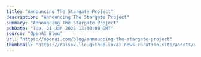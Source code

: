```yaml
---
title: "Announcing The Stargate Project"
description: "Announcing The Stargate Project"
summary: "Announcing The Stargate Project"
pubDate: "Tue, 21 Jan 2025 13:30:00 GMT"
source: "OpenAI Blog"
url: "https://openai.com/blog/announcing-the-stargate-project"
thumbnail: "https://raisex-llc.github.io/ai-news-curation-site/assets/openai_logo.png"
---
```


